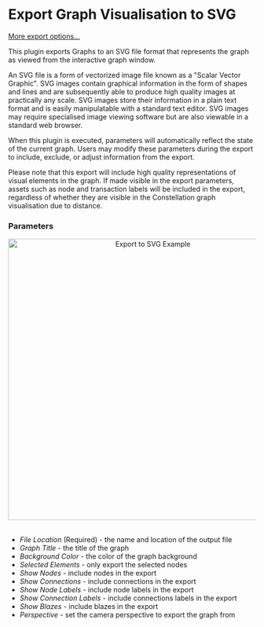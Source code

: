 # Export Graph Visualisation to SVG
[More export options...](../ext/docs/CoreImportExportPlugins/export-from-constellation.md)

This plugin exports Graphs to an SVG file format that represents the graph as viewed from the interactive graph window. 

An SVG file is a form of vectorized image file known as a "Scalar Vector Graphic". SVG images contain graphical information in the form of shapes and lines and are 
subsequently able to produce high quality images at practically any scale. SVG images store their information in a plain text format and is easily manipulatable with a standard text editor.
SVG images may require specialised image viewing software but are also viewable in a standard web browser.  

When this plugin is executed, parameters will automatically reflect the state of the current graph. 
Users may modify these parameters during the export to include, exclude, or adjust information from the export.  

Please note that this export will include high quality representations of visual elements in the graph. If made visible in the export parameters,
assets such as node and transaction labels will be included in the export, regardless of whether they are visible in the Constellation graph visualisation due to distance.


### Parameters
<div style="text-align: center;">
    <a href="../ext/docs/CoreImportExportPlugins/resources/exportToSVGParameters.png">
        <img src="../ext/docs/CoreImportExportPlugins/resources/exportToSVGParameters.png" alt="Export to SVG Example"  width="573"/>
    </a>
</div>
<br />

-   *File Location* (Required) - the name and location of the output file
-   *Graph Title* - the title of the graph 
-   *Background Color* - the color of the graph background
-   *Selected Elements* - only export the selected nodes
-   *Show Nodes* - include nodes in the export
-   *Show Connections* - include connections in the export
-   *Show Node Labels* - include node labels in the export
-   *Show Connection Labels* - include connections labels in the export
-   *Show Blazes* - include blazes in the export
-   *Perspective* - set the camera perspective to export the graph from



